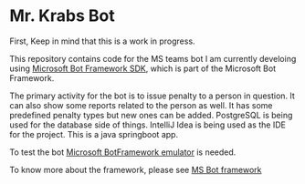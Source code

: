 # Mr. Krabs Bot

First, Keep in mind that this is a work in progress.

This repository contains code for the MS teams bot I am currently develoing using  [Microsoft Bot Framework SDK](https://github.com/Microsoft/botframework-sdk), which is part of the Microsoft Bot Framework.

The primary activity for the bot is to issue penalty to a person in question. It can also show some reports related to the person as well. It has some predefined penalty types but new ones can be added. PostgreSQL is being used for the database side of things. IntelliJ Idea is being used as the IDE for the project. This is a java springboot app. 
 
To test the bot [Microsoft BotFramework emulator](https://github.com/Microsoft/BotFramework-Emulator/releases/tag/v4.12.0) is needed.
 
To know more about the framework, please see [MS Bot framework](https://github.com/microsoft/botbuilder-java)
 
